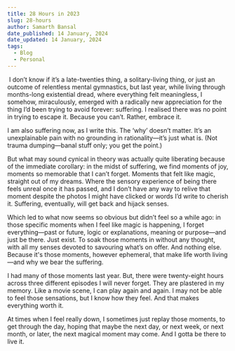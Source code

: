 ```yaml
---
title: 28 Hours in 2023
slug: 28-hours
author: Samarth Bansal
date_published: 14 January, 2024
date_updated: 14 January, 2024
tags:
  - Blog
  - Personal
---
```

 I don’t know if it’s a late-twenties thing, a solitary-living thing, or just an outcome of relentless mental gymnastics, but last year, while living through months-long existential dread, where everything felt meaningless, I somehow, miraculously, emerged with a radically new appreciation for the thing I’d been trying to avoid forever: suffering. I realised there was no point in trying to escape it. Because you can’t. Rather, embrace it.

  I am also suffering now, as I write this. The ‘why’ doesn’t matter. It’s an unexplainable pain with no grounding in rationality—it’s just what is. (Not trauma dumping—banal stuff only; you get the point.)

  But what may sound cynical in theory was actually quite liberating because of the immediate corollary: in the midst of suffering, we find moments of joy, moments so memorable that I can’t forget. Moments that felt like magic, straight out of my dreams. Where the sensory experience of being there feels unreal once it has passed, and I don’t have any way to relive that moment despite the photos I might have clicked or words I’d write to cherish it. Suffering, eventually, will get back and hijack senses.

  Which led to what now seems so obvious but didn’t feel so a while ago: in those specific moments when I feel like magic is happening, I forget everything—past or future, logic or explanations, meaning or purpose—and just be there. Just exist. To soak those moments in without any thought, with all my senses devoted to savouring what’s on offer. And nothing else. Because it's those moments, however ephemeral, that make life worth living—and why we bear the suffering.

  I had many of those moments last year. But, there were twenty-eight hours across three different episodes I will never forget. They are plastered in my memory. Like a movie scene, I can play again and again. I may not be able to feel those sensations, but I know how they feel. And that makes everything worth it.

  At times when I feel really down, I sometimes just replay those moments, to get through the day, hoping that maybe the next day, or next week, or next month, or later, the next magical moment may come. And I gotta be there to live it.